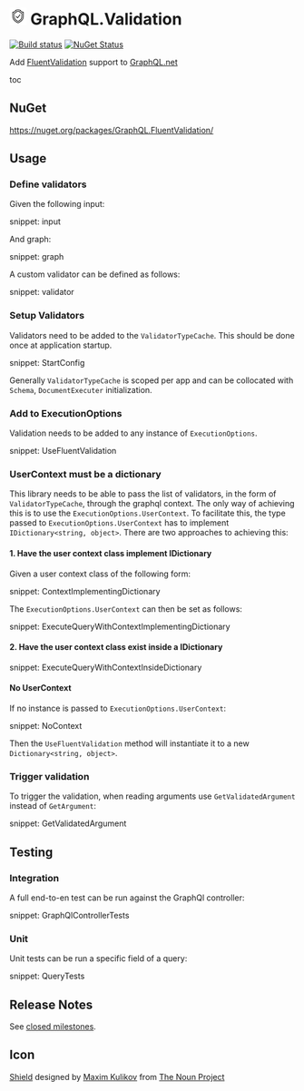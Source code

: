 # <img src="/src/icon.png" height="30px"> GraphQL.Validation

[![Build status](https://ci.appveyor.com/api/projects/status/wvk8wm3n227b2b3q/branch/master?svg=true)](https://ci.appveyor.com/project/SimonCropp/graphql-validation) [![NuGet Status](https://img.shields.io/nuget/v/GraphQL.FluentValidation.svg?cacheSeconds=86400)](https://www.nuget.org/packages/GraphQL.FluentValidation/)

Add [FluentValidation](https://fluentvalidation.net/) support to [GraphQL.net](https://github.com/graphql-dotnet/graphql-dotnet)

toc


## NuGet

https://nuget.org/packages/GraphQL.FluentValidation/


## Usage


### Define validators

Given the following input:

snippet: input

And graph:

snippet: graph

A custom validator can be defined as follows:

snippet: validator


### Setup Validators

Validators need to be added to the `ValidatorTypeCache`. This should be done once at application startup.

snippet: StartConfig

Generally `ValidatorTypeCache` is scoped per app and can be collocated with `Schema`, `DocumentExecuter` initialization.


### Add to ExecutionOptions

Validation needs to be added to any instance of `ExecutionOptions`.

snippet: UseFluentValidation


### UserContext must be a dictionary

This library needs to be able to pass the list of validators, in the form of `ValidatorTypeCache`, through the graphql context. The only way of achieving this is to use the `ExecutionOptions.UserContext`. To facilitate this, the type passed to `ExecutionOptions.UserContext` has to implement `IDictionary<string, object>`. There are two approaches to achieving this:


#### 1. Have the user context class implement IDictionary

Given a user context class of the following form:

snippet: ContextImplementingDictionary

The `ExecutionOptions.UserContext` can then be set as follows:

snippet: ExecuteQueryWithContextImplementingDictionary


#### 2. Have the user context class exist inside a IDictionary

snippet: ExecuteQueryWithContextInsideDictionary


#### No UserContext

If no instance is passed to `ExecutionOptions.UserContext`:

snippet: NoContext

Then the `UseFluentValidation` method will instantiate it to a new `Dictionary<string, object>`.


### Trigger validation

To trigger the validation, when reading arguments use `GetValidatedArgument` instead of `GetArgument`:

snippet: GetValidatedArgument


## Testing

### Integration

A full end-to-en test can be run against the GraphQl controller:

snippet: GraphQlControllerTests


### Unit

Unit tests can be run a specific field of a query:

snippet: QueryTests


## Release Notes

See [closed milestones](../../milestones?state=closed).


## Icon

[Shield](https://thenounproject.com/term/shield/1893182/) designed by [Maxim Kulikov](https://thenounproject.com/maxim221/) from [The Noun Project](https://thenounproject.com)